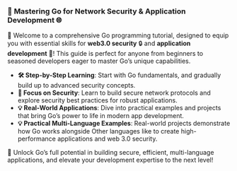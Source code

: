 ### 🚀 **Mastering Go for Network Security & Application Development** 🌐

🌟 Welcome to a comprehensive Go programming tutorial, designed to equip you with essential skills for **web3.0 security** 🔒 and **application development** 📱! This guide is perfect for anyone from beginners to seasoned developers eager to master Go’s unique capabilities.

- **🛠 Step-by-Step Learning**: Start with Go fundamentals, and gradually build up to advanced security concepts.
- **🔐 Focus on Security**: Learn to build secure network protocols and explore security best practices for robust applications.
- **💡 Real-World Applications**: Dive into practical examples and projects that bring Go’s power to life in modern app development.
- **💡 Practical Multi-Language Examples**: Real-world projects demonstrate how Go works alongside Other languages like to create high-performance applications and web 3.0 security.

💓 Unlock Go’s full potential in building secure, efficient, multi-language applications, and elevate your development expertise to the next level!

